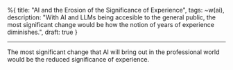 %{
  title: "AI and the Erosion of the Significance of Experience",
  tags: ~w(ai),
  description: "With AI and LLMs being accesible to the general public, the most significant change would be how the notion of years of experience diminishes.",
  draft: true
}

---

The most significant change that AI will bring out in the professional world would be the reduced significance of experience.
